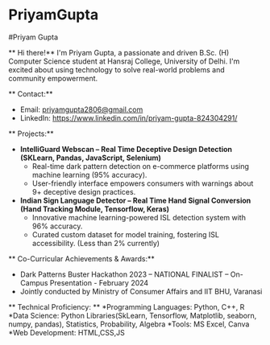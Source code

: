 # PriyamGupta

#Priyam Gupta 

** Hi there!** I'm Priyam Gupta, a passionate and driven B.Sc. (H) Computer Science student at Hansraj College, University of Delhi. I'm excited about using technology to solve real-world problems and community empowerment.

** Contact:**

* Email: priyamgupta2806@gmail.com
* LinkedIn: https://www.linkedin.com/in/priyam-gupta-824304291/


** Projects:**

* **IntelliGuard Webscan – Real Time Deceptive Design Detection (SKLearn, Pandas, JavaScript, Selenium)**
    * Real-time dark pattern detection on e-commerce platforms using machine learning (95% accuracy).
    * User-friendly interface empowers consumers with warnings about 9+ deceptive design practices.
* **Indian Sign Language Detector – Real Time Hand Signal Conversion (Hand Tracking Module, Tensorflow, Keras)**
    * Innovative machine learning-powered ISL detection system with 96% accuracy.
    * Curated custom dataset for model training, fostering ISL accessibility. (Less than 2% currently) 

** Co-Curricular Achievements & Awards:**

* Dark Patterns Buster Hackathon 2023 – NATIONAL FINALIST – On-Campus Presentation - February 2024
* Jointly conducted by Ministry of Consumer Affairs and IIT BHU, Varanasi


** Technical Proficiency: **
  *Programming Languages: Python, C++, R
  *Data Science:   Python Libraries(SkLearn, Tensorflow, Matplotlib, seaborn, numpy, pandas), Statistics, Probability, Algebra
  *Tools: MS Excel, Canva
  *Web Development: HTML,CSS,JS
